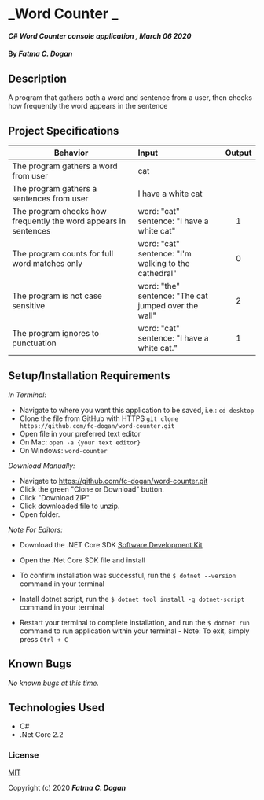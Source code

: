# _Word Counter _

#### _C# Word Counter console application , March 06 2020_

#### By _**Fatma C. Dogan**_

## Description

A program that gathers both a word and sentence from a user, then checks how frequently the word appears in the sentence

## Project Specifications

| Behavior | Input | Output |
|---|:---|:---:|
|The program gathers a word from user | cat | |
|The program gathers a sentences from user | I have a white cat | |
|The program checks how frequently the word appears in sentences | word: "cat" <br>sentence: "I have a white cat" | 1 |
|The program counts for full word matches only | word: "cat" <br>sentence: "I'm walking to the cathedral" | 0 |
|The program is not case sensitive | word: "the" <br>sentence: "The cat jumped over the wall" | 2 |
|The program ignores to punctuation |  word: "cat" <br>sentence: "I have a white cat." | 1 |



## Setup/Installation Requirements

_In Terminal:_

* Navigate to where you want this application to be saved, i.e.:
```cd desktop```
* Clone the file from GitHub with HTTPS
```git clone https://github.com/fc-dogan/word-counter.git ```
* Open file in your preferred text editor
* On Mac: ```open -a {your text editor} ```
* On Windows: ```word-counter```

_Download Manually:_

* Navigate to https://github.com/fc-dogan/word-counter.git
* Click the green "Clone or Download" button.
* Click "Download ZIP".
* Click downloaded file to unzip.
* Open folder.


_Note For Editors:_ 
* Download the .NET Core SDK [Software Development Kit](https://dotnet.microsoft.com/download)
* Open the .Net Core SDK file and install
* To confirm installation was successful, run the ```$ dotnet --version``` command in your terminal

* Install dotnet script, run the ```$ dotnet tool install -g dotnet-script``` command in your terminal
* Restart your terminal to complete installation, and run the ```$ dotnet run``` command to run application within your terminal - Note: To exit, simply press ```Ctrl + C```
## Known Bugs

_No known bugs at this time._


## Technologies Used

* C#
* .Net Core 2.2

### License

[MIT](https://choosealicense.com/licenses/mit/)

Copyright (c) 2020 **_Fatma C. Dogan_**